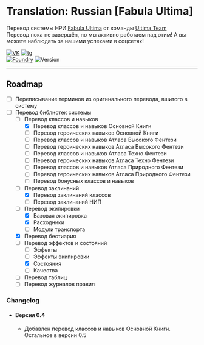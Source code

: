 # Translation: Russian [Fabula Ultima]

Перевод системы НРИ [Fabula Ultima](https://github.com/League-of-Fabulous-Developers/FoundryVTT-Fabula-Ultima) от
команды [Ultima Team](https://t.me/Ultima_Team_Localization)\
Перевод пока не завершён, но мы активно работаем над этим! А вы можете наблюдать за нашими успехами в соцсетях!

[![VK]][VK URL] [![tg]][tg URL]\
[![Foundry]][Foundry URL] ![Version]
___

## Roadmap

- [ ] Переписывание терминов из оригинального перевода, вшитого в систему
- [ ] Перевод библиотек системы
    - [ ] Перевод классов и навыков
        - [x] Перевод классов и навыков Основной Книги
        - [ ] Перевод героических навыков Основной Книги
        - [ ] Перевод классов и навыков Атласа Высокого Фентези
        - [ ] Перевод героических навыков Атласа Высокого Фентези
        - [ ] Перевод классов и навыков Атласа Техно Фентези
        - [ ] Перевод героических навыков Атласа Техно Фентези
        - [ ] Перевод классов и навыков Атласа Природного Фентези
        - [ ] Перевод героических навыков Атласа Природного Фентези
        - [ ] Перевод бонусных классов и навыков
    - [ ] Перевод заклинаний
        - [x] Перевод заклинаний классов
        - [ ] Перевод заклинаний НИП
    - [ ] Перевод экипировки
        - [x] Базовая экипировка
        - [x] Расходники
        - [ ] Модули транспорта
    - [x] Перевод бестиария
    - [ ] Перевод эффектов и состояний
        - [ ] Эффекты
        - [ ] Эффекты экипировки
        - [x] Состояния
        - [ ] Качества
    - [ ] Перевод таблиц
    - [ ] Перевод журналов правил

### Changelog

- #### Версия 0.4
    - Добавлен перевод классов и навыков Основной Книги. Остальное в версии 0.5

[Foundry]: https://img.shields.io/badge/Foundry-13.348-orange?logo=foundryvirtualtabletop&logosize=auto

[Foundry URL]: https://foundryvtt.com

[Version]: https://img.shields.io/badge/Версия-0.4-informational

[VK]: https://img.shields.io/badge/VK-blue?&logo=vk&logosize=auto

[VK URL]: https://vk.com/ultima_team

[tg]: https://img.shields.io/badge/telegram-white?logo=telegram&logosize=auto
[tg URL]: https://t.me/Ultima_Team_Localization